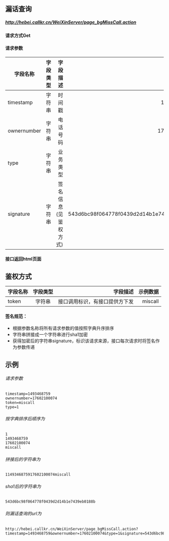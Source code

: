 ## 漏话查询
##### http://hebei.callkr.cn/WeiXinServer/page_bgMissCall.action
#### 请求方式Get

#### 请求参数

字段名称|字段类型|字段描述|示例数据
---|:--:|---:|---:
timestamp|字符串|时间戳|1493468759
ownernumber|字符串|电话号码|17602100074
type|字符串|业务类型|1
signature|字符串|签名信息(见鉴权方式)|543d6bc98f064778f0439d2d14b1e7439eb0188b
#### 接口返回html页面

## 鉴权方式

字段名称|字段类型|字段描述|示例数据
---|:--:|---:|---:
token|字符串|接口调用标识，有接口提供方下发|miscall

#### 签名规范：
- 根据参数名称将所有请求参数的值按照字典升序排序
- 字符串拼接成一个字符串进行sha1加密
- 获得加密后的字符串signature，标识该请求来源，接口每次请求时将签名作为参数传递

## 示例
###### 请求参数
``` 
timestamp=1493468759
ownernumber=17602100074
token=miscall
type=1
```
###### 按字典排序后顺序为
``` 
1
1493468759
17602100074
miscall
```
###### 拼接后的字符串为
``` 
1149346875917602100074miscall
```
###### sha1后的字符串为
``` 
543d6bc98f064778f0439d2d14b1e7439eb0188b
```
###### 则漏话查询的url为
``` 
http://hebei.callkr.cn/WeiXinServer/page_bgMissCall.action?timestamp=1493468759&ownernumber=17602100074&type=1&signature=543d6bc98f064778f0439d2d14b1e7439eb0188b
```
